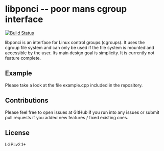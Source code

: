 # libponci -- poor mans cgroup interface

[![Build Status](https://travis-ci.org/lrr-tum/libponci.svg?branch=master)](https://travis-ci.org/lrr-tum/libponci)

libponci is an interface for Linux control groups (cgroups). It uses the cgroup file system and can only be used if the file system is mounted and accessible by the user. Its main design goal is simplicity. It is currently not feature complete.

## Example

Please take a look at the file example.cpp included in the repository.

## Contributions

Please feel free to open issues at GitHub if you run into any issues or submit pull requests if you added new features / fixed existing ones.

## License

LGPLv2.1+
